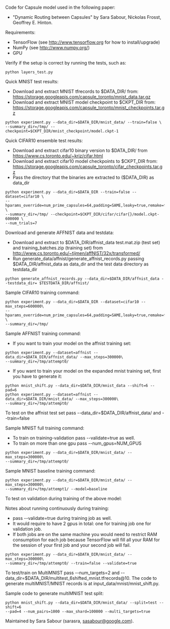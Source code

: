 Code for Capsule model used in the following paper:
* "Dynamic Routing between Capsules" by
Sara Sabour, Nickolas Frosst, Geoffrey E. Hinton.

Requirements:
* TensorFlow (see http://www.tensorflow.org for how to install/upgrade)
* NumPy (see http://www.numpy.org/)
* GPU

Verify if the setup is correct by running the tests, such as:
```
python layers_test.py
```

Quick MNIST test results:

* Download and extract MNIST tfrecords to $DATA_DIR/ from:
https://storage.googleapis.com/capsule_toronto/mnist_data.tar.gz
* Download and extract MNIST model checkpoint to $CKPT_DIR from:
https://storage.googleapis.com/capsule_toronto/mnist_checkpoints.tar.gz

```
python experiment.py --data_dir=$DATA_DIR/mnist_data/ --train=false \
--summary_dir=/tmp/ --checkpoint=$CKPT_DIR/mnist_checkpoint/model.ckpt-1
```

Quick CIFAR10 ensemble test results:

* Download and extract cifar10 binary version to $DATA_DIR/
  from https://www.cs.toronto.edu/~kriz/cifar.html
* Download and extract cifar10 model checkpoints to $CKPT_DIR from:
https://storage.googleapis.com/capsule_toronto/cifar_checkpoints.tar.gz
* Pass the directory that the binaries are extracted to ($DATA_DIR) as data_dir

```
python experiment.py --data_dir=$DATA_DIR --train=false --dataset=cifar10 \
--hparams_override=num_prime_capsules=64,padding=SAME,leaky=true,remake=false \
--summary_dir=/tmp/ --checkpoint=$CKPT_DIR/cifar/cifar{}/model.ckpt-600000 \
--num_trials=7
```

Download and generate AFFNIST data and testdata:

* Download and extract to $DATA_DIR/affnist_data test.mat.zip (test set) and training_batches.zip (training set)
  from http://www.cs.toronto.edu/~tijmen/affNIST/32x/transformed/
* Run generate_data/affnist/generate_affnist_records.py passing $DATA_DIR/affnist_data as data_dir and the test data directory as testdata_dir

```
python generate_affnist_records.py --data_dir=$DATA_DIR/affnist_data --testdata_dir= $TESTDATA_DIR/affnist/
```

Sample CIFAR10 training command:

```
python experiment.py --data_dir=$DATA_DIR --dataset=cifar10 --max_steps=600000\
--hparams_override=num_prime_capsules=64,padding=SAME,leaky=true,remake=false \
--summary_dir=/tmp/
```

Sample AFFNIST training command:

* If you want to train your model on the affnist training set:

```
python experiment.py --dataset=affnist --data_dir=$DATA_DIR/affnist_data/ --max_steps=300000\
--summary_dir=/tmp/attempt0/
```
* If you want to train your model on the expanded mnist training set, first you have to generate it:

```
python mnist_shift.py --data_dir=$DATA_DIR/mnist_data --shift=6 --pad=6
python experiment.py --dataset=affnist --data_dir=$DATA_DIR/mnist_data/ --max_steps=300000\
--summary_dir=/tmp/attempt0/
```

To test on the affnist test set pass --data_dir=$DATA_DIR/affnist_data/ and --train=false

Sample MNIST full training command:

* To train on training-validation pass --validate=true as well.
* To train on more than one gpu pass --num_gpus=NUM_GPUS

```
python experiment.py --data_dir=$DATA_DIR/mnist_data/ --max_steps=300000\
--summary_dir=/tmp/attempt0/
```

Sample MNIST baseline training command:

```
python experiment.py --data_dir=$DATA_DIR/mnist_data/ --max_steps=300000\
--summary_dir=/tmp/attempt1/ --model=baseline
```

To test on validation during training of the above model:

Notes about running continuously during training:
* pass --validate=true during training job as well.
* It would require to have 2 gpus in total: 
one for training job one for validation job.
* If both jobs are on the same machine you would need to restrict RAM 
  consumption for each job because TensorFlow will fill all your RAM for the 
  session of your first job and your second job will fail.


```
python experiment.py --data_dir=$DATA_DIR/mnist_data/ --max_steps=300000\
--summary_dir=/tmp/attempt0/ --train=false --validate=true
```

To test/train on MultiMNIST pass --num_targets=2 and
--data_dir=$DATA_DIR/multitest_6shifted_mnist.tfrecords@10. The code to 
generate multiMNIST/MNIST records is at input_data/mnist/mnist_shift.py.

Sample code to generate multiMNIST test split:

```
python mnist_shift.py --data_dir=$DATA_DIR/mnist_data/ --split=test --shift=6 
--pad=4 --num_pairs=1000 --max_shard=100000 --multi_targets=true
```

Maintained by Sara Sabour (sarasra, sasabour@google.com).
